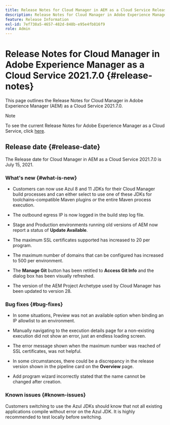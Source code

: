 ```yaml
---
title: Release Notes for Cloud Manager in AEM as a Cloud Service Release 2021.7.0
description: Release Notes for Cloud Manager in Adobe Experience Manager (AEM) as a Cloud Service Release 2021.7.0
feature: Release Information
exl-id: 7ef738a5-4657-482d-848b-e95e4fb816f9
role: Admin
---
```

# Release Notes for Cloud Manager in Adobe Experience Manager as a Cloud Service 2021.7.0 {#release-notes}

This page outlines the Release Notes for Cloud Manager in Adobe Experience Manager (AEM) as a Cloud Service 2021.7.0.

>[!NOTE]
>To see the current Release Notes for Adobe Experience Manager as a Cloud Service, click [here](https://experienceleague.adobe.com/docs/experience-manager-cloud-service/content/release-notes/release-notes/release-notes-current.html).

## Release date {#release-date}

The Release date for Cloud Manager in AEM as a Cloud Service 2021.7.0 is July 15, 2021.


### What's new {#what-is-new}

* Customers can now use Azul 8 and 11 JDKs for their Cloud Manager build processes and can either select to use one of these JDKs for toolchains-compatible Maven plugins *or* the entire Maven process execution.

* The outbound egress IP is now logged in the build step log file. 

* Stage and Production environments running old versions of AEM now report a status of **Update Available**. 

* The maximum SSL certificates supported has increased to 20 per program.

* The maximum number of domains that can be configured has increased to 500 per environment.

* The **Manage Git** button has been retitled to **Access Git Info** and the dialog box has been visually refreshed.

* The version of the AEM Project Archetype used by Cloud Manager has been updated to version 28.

### Bug fixes {#bug-fixes}

* In some situations, Preview was not an available option when binding an IP allowlist to an environment.

* Manually navigating to the execution details page for a non-existing execution did not show an error, just an endless loading screen.

* The error message shown when the maximum number was reached of SSL certificates, was not helpful.

* In some circumstances, there could be a discrepancy in the release version shown in the pipeline card on the **Overview** page.

* Add program wizard incorrectly stated that the name cannot be changed after creation. 

### Known issues {#known-issues}

Customers switching to use the Azul JDKs should know that not all existing applications compile without error on the Azul JDK. It is highly recommended to test locally before switching.
